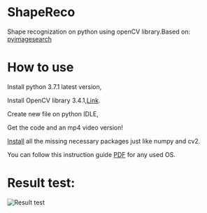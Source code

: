# ShapeReco
Shape recognization on python using openCV library.Based on: [pyimagesearch](https://www.pyimagesearch.com/2016/02/08/opencv-shape-detection/)
# How to use
Install python 3.7.1 latest version,

Install OpenCV library 3.4.1,[Link](https://pypi.org/project/opencv-python/).

Create new file on python IDLE,

Get the code and an mp4  video version!

[Install](https://docs.opencv.org/2.4/doc/tutorials/introduction/linux_install/linux_install.html) all the missing necessary packages just like numpy and cv2.

You can follow this instruction guide [PDF](https://media.readthedocs.org/pdf/opencv-python-tutroals/latest/opencv-python-tutroals.pdf) for any used OS.

# Result test:

![Result test](http://image.noelshack.com/fichiers/2018/49/1/1543832211-47228852-577046152732557-57614460835069952-n.png)

